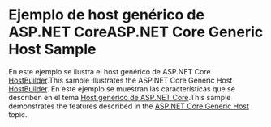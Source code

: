 # <a name="aspnet-core-generic-host-sample"></a><span data-ttu-id="23adf-101">Ejemplo de host genérico de ASP.NET Core</span><span class="sxs-lookup"><span data-stu-id="23adf-101">ASP.NET Core Generic Host Sample</span></span>

<span data-ttu-id="23adf-102">En este ejemplo se ilustra el host genérico de ASP.NET Core [HostBuilder](https://docs.microsoft.com/dotnet/api/microsoft.extensions.hosting.ihostedservice).</span><span class="sxs-lookup"><span data-stu-id="23adf-102">This sample illustrates the ASP.NET Core Generic Host [HostBuilder](https://docs.microsoft.com/dotnet/api/microsoft.extensions.hosting.ihostedservice).</span></span> <span data-ttu-id="23adf-103">En este ejemplo se muestran las características que se describen en el tema [Host genérico de ASP.NET Core](https://docs.microsoft.com/aspnet/core/fundamentals/host/generic-host).</span><span class="sxs-lookup"><span data-stu-id="23adf-103">This sample demonstrates the features described in the [ASP.NET Core Generic Host](https://docs.microsoft.com/aspnet/core/fundamentals/host/generic-host) topic.</span></span>
